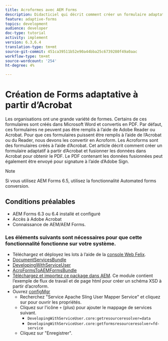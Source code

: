 ```yaml
---
title: Acroformes avec AEM Forms
description: Didacticiel qui décrit comment créer un formulaire adaptatif à l’aide d’Acrobat et fusionner les données pour obtenir un PDF. Le PDF contenant les données fusionnées peut alors être envoyé pour signature à l’aide d’Adobe Sign.
feature: adaptive-forms
topics: development
audience: developer
doc-type: tutorial
activity: implement
version: 6.3,6.4
translation-type: tm+mt
source-git-commit: 451ca39511b52e90a44bba25c6739280f49a0aac
workflow-type: tm+mt
source-wordcount: '254'
ht-degree: 4%

---
```



# Création de Forms adaptative à partir d’Acrobat

Les organisations ont une grande variété de formes. Certains de ces formulaires sont créés dans Microsoft Word et convertis en PDF. Par défaut, ces formulaires ne peuvent pas être remplis à l’aide de Adobe Reader ou Acrobat. Pour que ces formulaires puissent être remplis à l’aide de l’Acrobat ou du Reader, nous devons les convertir en Acroform. Les Acroforms sont des formulaires créés à l’aide d’Acrobat. Cet article décrit comment créer un formulaire adaptatif à partir d’Acrobat et fusionner les données dans Acrobat pour obtenir le PDF. Le PDF contenant les données fusionnées peut également être envoyé pour signature à l’aide d’Adobe Sign.

>[!NOTE]
>
>Si vous utilisez AEM Forms 6.5, utilisez la fonctionnalité Automated forms conversion.

## Conditions préalables

* AEM Forms 6.3 ou 6.4 installé et configuré
* Accès à Adobe Acrobat
* Connaissance de AEM/AEM Forms.

### Les éléments suivants sont nécessaires pour que cette fonctionnalité fonctionne sur votre système.

* Téléchargez et déployez les lots à l’aide de la [console Web Felix](http://localhost:4502/system/console/bundles).
* [DocumentServicesBundle](/help/forms/assets/common-osgi-bundles/AEMFormsDocumentServices.core-1.0-SNAPSHOT.jar)
* [DevelopingWithServiceUser](/help/forms/assets/common-osgi-bundles/DevelopingWithServiceUser.jar)
* [AcroFormsToAEMFormsBundle](https://forms.enablementadobe.com/content/DemoServerBundles/AcroFormToAEMForm.core-1.0-SNAPSHOT.jar)
* [Téléchargez et importez ce package dans AEM](assets/acro-form-aem-form.zip). Ce module contient l’exemple de flux de travail et de page html pour créer un schéma XSD à partir d’acroform.
* Ouvrez [configMgr](http://localhost:4502/system/console/configMgr)
   * Recherchez &quot;Service Apache Sling User Mapper Service&quot; et cliquez sur pour ouvrir les propriétés.
   * Cliquez sur l&#39;icône `+` (plus) pour ajouter le mappage de services suivant.
      * `DevelopingWithServiceUser.core:getresourceresolver=data`
      * `DevelopingWithServiceUser.core:getformsresourceresolver=fd-service`
   * Cliquez sur &quot;Enregistrer&quot;.
